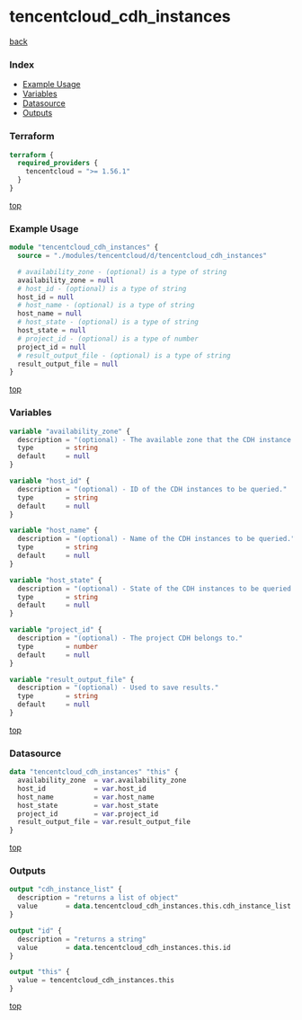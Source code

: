 # tencentcloud_cdh_instances

[back](../tencentcloud.md)

### Index

- [Example Usage](#example-usage)
- [Variables](#variables)
- [Datasource](#datasource)
- [Outputs](#outputs)

### Terraform

```terraform
terraform {
  required_providers {
    tencentcloud = ">= 1.56.1"
  }
}
```

[top](#index)

### Example Usage

```terraform
module "tencentcloud_cdh_instances" {
  source = "./modules/tencentcloud/d/tencentcloud_cdh_instances"

  # availability_zone - (optional) is a type of string
  availability_zone = null
  # host_id - (optional) is a type of string
  host_id = null
  # host_name - (optional) is a type of string
  host_name = null
  # host_state - (optional) is a type of string
  host_state = null
  # project_id - (optional) is a type of number
  project_id = null
  # result_output_file - (optional) is a type of string
  result_output_file = null
}
```

[top](#index)

### Variables

```terraform
variable "availability_zone" {
  description = "(optional) - The available zone that the CDH instance locates at."
  type        = string
  default     = null
}

variable "host_id" {
  description = "(optional) - ID of the CDH instances to be queried."
  type        = string
  default     = null
}

variable "host_name" {
  description = "(optional) - Name of the CDH instances to be queried."
  type        = string
  default     = null
}

variable "host_state" {
  description = "(optional) - State of the CDH instances to be queried. Valid values: `PENDING`, `LAUNCH_FAILURE`, `RUNNING`, `EXPIRED`."
  type        = string
  default     = null
}

variable "project_id" {
  description = "(optional) - The project CDH belongs to."
  type        = number
  default     = null
}

variable "result_output_file" {
  description = "(optional) - Used to save results."
  type        = string
  default     = null
}
```

[top](#index)

### Datasource

```terraform
data "tencentcloud_cdh_instances" "this" {
  availability_zone  = var.availability_zone
  host_id            = var.host_id
  host_name          = var.host_name
  host_state         = var.host_state
  project_id         = var.project_id
  result_output_file = var.result_output_file
}
```

[top](#index)

### Outputs

```terraform
output "cdh_instance_list" {
  description = "returns a list of object"
  value       = data.tencentcloud_cdh_instances.this.cdh_instance_list
}

output "id" {
  description = "returns a string"
  value       = data.tencentcloud_cdh_instances.this.id
}

output "this" {
  value = tencentcloud_cdh_instances.this
}
```

[top](#index)